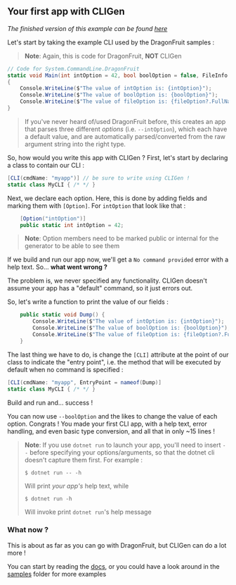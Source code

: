## Your first app with CLIGen

*The finished version of this example can be found [here](samples/DragonFruit/)*

Let's start by taking the example CLI used by the DragonFruit samples :

> **Note**: Again, this is code for DragonFruit, **NOT** CLIGen

```csharp
// Code for System.CommandLine.DragonFruit
static void Main(int intOption = 42, bool boolOption = false, FileInfo fileOption = null)
{
    Console.WriteLine($"The value of intOption is: {intOption}");
    Console.WriteLine($"The value of boolOption is: {boolOption}");
    Console.WriteLine($"The value of fileOption is: {fileOption?.FullName ?? "null"}");
}
```

> If you've never heard of/used DragonFruit before, this creates an app that parses three different *options* (i.e. `--intOption`), which each have a default value, and are automatically parsed/converted from the raw argument string into the right type.

So, how would you write this app with CLIGen ? First, let's start by declaring a class to contain our CLI :

```csharp
[CLI(cmdName: "myapp")] // be sure to write using CLIGen !
static class MyCLI { /* */ }
```

Next, we declare each option. Here, this is done by adding fields and marking them with `[Option]`. For `intOption` that look like that :

```csharp
    [Option("intOption")]
    public static int intOption = 42;
```

> **Note**: Option members need to be marked public or internal for the generator to be able to see them

If we build and run our app now, we'll get a `No command provided` error with a help text. So... **what went wrong ?**

The problem is, we never specified any functionality. CLIGen doesn't assume your app has a "default" command, so it just errors out.

So, let's write a function to print the value of our fields :

```csharp
    public static void Dump() {
        Console.WriteLine($"The value of intOption is: {intOption}");
        Console.WriteLine($"The value of boolOption is: {boolOption}");
        Console.WriteLine($"The value of fileOption is: {fileOption?.FullName ?? "null"}");
    }
```

The last thing we have to do, is change the `[CLI]` attribute at the point of our class to indicate the "entry point", i.e. the method that will be executed by default when no command is specified :

```csharp
[CLI(cmdName: "myapp", EntryPoint = nameof(Dump)]
static class MyCLI { /* */ }
```

Build and run and... success ! 

You can now use `--boolOption` and the likes to change the value of each option. Congrats ! You made your first CLI app, with a help text, error handling, and even basic type conversion, and all that in only ~15 lines !

> **Note**: If you use `dotnet run` to launch your app, you'll need to insert `--` before specifying your options/arguments, so that the dotnet cli doesn't capture them first. For example :
> 
> ```shell
> $ dotnet run -- -h
> ```
> 
> Will print *your app's* help text, while
> 
> ```shell
> $ dotnet run -h
> ```
> 
> Will invoke print `dotnet run`'s help message

 

### What now ?

This is about as far as you can go with DragonFruit, but CLIGen can do a lot more !

You can start by reading the [docs](docs/), or you could have a look around in the [samples](samples/) folder for more examples
